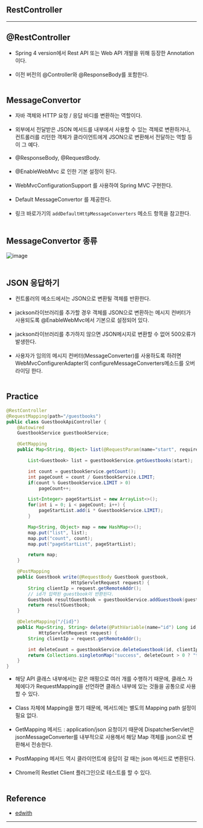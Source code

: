 RestController
--------------

---

@RestController
---------------

-	Spring 4 version에서 Rest API 또는 Web API 개발을 위해 등장한 Annotation이다.<br><br>
-	이전 버전의 @Controller와 @ResponseBody를 포함한다.<br><br>

MessageConvertor
----------------

-	자바 객체와 HTTP 요청 / 응답 바디를 변환하는 역할이다.<br><br>
-	외부에서 전달받은 JSON 메서드를 내부에서 사용할 수 있는 객체로 변환하거나, 컨트롤러를 리턴한 객체가 클라이언트에게 JSON으로 변환해서 전달하는 역할 등이 그 예다.<br><br>
-	@ResponseBody, @RequestBody.<br><br>
-	@EnableWebMvc 로 인한 기본 설정이 된다.<br><br>
-	WebMvcConfigurationSupport 를 사용하여 Spring MVC 구현한다.<br><br>
-	Default MessageConvertor 를 제공한다.<br><br>
-	링크 바로가기의 `addDefaultHttpMessageConverters` 메소드 항목을 참고한다.<br><br>

MessageConvertor 종류
---------------------

![image](https://user-images.githubusercontent.com/56240505/70691659-f1a9e100-1cfc-11ea-9f26-0f9e8d62c868.png)<br><br>

JSON 응답하기
-------------

-	컨트롤러의 메소드에서는 JSON으로 변환될 객체를 반환한다.<br><br>
-	jackson라이브러리를 추가할 경우 객체를 JSON으로 변환하는 메시지 컨버터가 사용되도록 @EnableWebMvc에서 기본으로 설정되어 있다.<br><br>
-	jackson라이브러리를 추가하지 않으면 JSON메시지로 변환할 수 없어 500오류가 발생한다.<br><br>
-	사용자가 임의의 메시지 컨버터(MessageConverter)를 사용하도록 하려면 WebMvcConfigurerAdapter의 configureMessageConverters메소드를 오버라이딩 한다.<br><br>

Practice
--------

```java
@RestController
@RequestMapping(path="/guestbooks")
public class GuestbookApiController {
    @Autowired
    GuestbookService guestbookService;

    @GetMapping
    public Map<String, Object> list(@RequestParam(name="start", required=false, defaultValue="0") int start) {

        List<Guestbook> list = guestbookService.getGuestbooks(start);

        int count = guestbookService.getCount();
        int pageCount = count / GuestbookService.LIMIT;
        if(count % GuestbookService.LIMIT > 0)
            pageCount++;

        List<Integer> pageStartList = new ArrayList<>();
        for(int i = 0; i < pageCount; i++) {
            pageStartList.add(i * GuestbookService.LIMIT);
        }

        Map<String, Object> map = new HashMap<>();
        map.put("list", list);
        map.put("count", count);
        map.put("pageStartList", pageStartList);

        return map;
    }

    @PostMapping
    public Guestbook write(@RequestBody Guestbook guestbook,
                        HttpServletRequest request) {
        String clientIp = request.getRemoteAddr();
        // id가 입력된 guestbook이 반환된다.
        Guestbook resultGuestbook = guestbookService.addGuestbook(guestbook, clientIp);
        return resultGuestbook;
    }

    @DeleteMapping("/{id}")
    public Map<String, String> delete(@PathVariable(name="id") Long id,
            HttpServletRequest request) {
        String clientIp = request.getRemoteAddr();

        int deleteCount = guestbookService.deleteGuestbook(id, clientIp);
        return Collections.singletonMap("success", deleteCount > 0 ? "true" : "false");
    }
}
```

-	해당 API 클래스 내부에서는 같은 매핑으로 여러 개를 수행하기 때문에, 클래스 자체에다가 RequestMapping을 선언하면 클래스 내부에 있는 것들을 공통으로 사용할 수 있다.<br><br>
-	Class 자체에 Mapping을 했기 때문에, 메서드에는 별도의 Mapping path 설정이 필요 없다.<br><br>
-	GetMapping 메서드 : application/json 요청이기 때문에 DispatcherServlet은 jsonMessageConverter를 내부적으로 사용해서 해당 Map 객체를 json으로 변환해서 전송한다.<br><br>
-	PostMapping 메서드 역시 클라이언트에 응답이 갈 때는 json 메서드로 변환된다.<br><br>
-	Chrome의 Restlet Client 플러그인으로 테스트를 할 수 있다.<br><br>

Reference
---------

-	[edwith](https://www.edwith.org/boostcourse-web/lecture/16773/)

---
